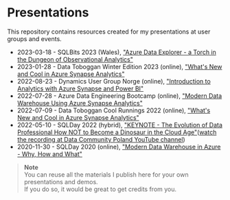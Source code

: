 # Presentations
This repository contains resources created for my presentations at user groups and events.

* 2023-03-18 - SQLBits 2023 (Wales), ["Azure Data Explorer - a Torch in the Dungeon of Observational Analytics"](https://github.com/pawelpo/presentations/blob/master/20230318%20SQLBits%202023/Azure%20Data%20Explorer%20-%20a%20Torch%20in%20the%20Dungeon%20of%20Observational%20Analytics.pdf)
* 2023-01-28 - Data Toboggan Winter Edition 2023 (online), ["What's New and Cool in Azure Synapse Analytics"](https://github.com/pawelpo/presentations/blob/master/20230128%20Data%20Toboggan%20Winter%20Edition%202023/Whats%20New%20and%20Cool%20in%20Azure%20Synapse%20Analytics%20-%20Winter%202023.pdf)
* 2022-08-23 - Dynamics User Group Norge (online), ["Introduction to Analytics with Azure Synapse and Power BI"](https://github.com/pawelpo/presentations/blob/master/20220823%20DYNUG%20Norge/20220823%20Introduction%20to%20Analytics%20with%20Azure%20Synapse%20and%20Power%20BI.pdf)
* 2022-07-28 - Azure Data Engineering Bootcamp (online), ["Modern Data Warehouse Using Azure Synapse Analytics"](https://github.com/pawelpo/presentations/blob/master/20220728%20Azure%20Data%20Engineering%20Bootcamp/Modern%20Data%20Warehouse%20using%20Synapse.pdf)
* 2022-07-09 - Data Toboggan Cool Runnings 2022 (online), ["What's New and Cool in Azure Synapse Analytics"](https://github.com/pawelpo/presentations/blob/master/20220709%20Data%20Toboggan%20Cool%20Runnings%202022/Whats%20New%20and%20Cool%20in%20Azure%20Synapse%20Analytics.pdf)
* 2022-05-10 - SQLDay 2022 (hybrid), ["KEYNOTE - The Evolution of Data Professional
How NOT to Become a Dinosaur in the Cloud Age"](https://github.com/pawelpo/presentations/tree/master/20220510%20SQLDay%20Keynote)([watch the recording at Data Community Poland YouTube channel](https://www.youtube.com/watch?v=20AlPv5jYtw&t=3485s))
* 2020-11-30 - SQLDay 2020 (online), ["Modern Data Warehouse in Azure - Why, How and What"](https://github.com/pawelpo/presentations/tree/master/20201130%20SQLDay%20MDW%20in%20Azure)

> **Note**<br/>
> You can reuse all the materials I publish here for your own presentations and demos.<br/>
> If you do so, it would be great to get credits from you.
